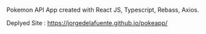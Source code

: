 Pokemon API App created with React JS, Typescript, Rebass, Axios.

Deplyed Site : https://jorgedelafuente.github.io/pokeapp/
